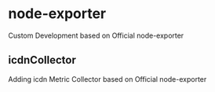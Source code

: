 # node-exporter
Custom Development based on Official node-exporter

## icdnCollector
Adding icdn Metric Collector based on Official node-exporter
